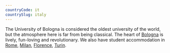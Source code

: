 ```yaml
---
countryCode: it
countrySlug: italy
---
```


The University of Bologna is considered the oldest university of the world, but the atmosphere here is far from being classical. The heart of [Bologna](/accommodation/bologna "Accommodation in Bologna") is lively, fun-loving and revolutionary. We also have student accommodation in [Rome](/accommodation/rome "Accommodation in Rome"), [Milan](/accommodation/milan "Accommodation in Milan"), [Florence](/accommodation/florence "Accommodation in Florence"), [Turin](/accommodation/turin "Accommodation in Turin").
